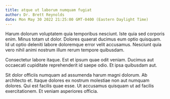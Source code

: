 ```yaml
---
title: atque ut laborum numquam fugiat
author: Dr. Brett Reynolds
date: Mon May 30 2022 21:25:00 GMT-0400 (Eastern Daylight Time)
---
```

Harum dolorum voluptatem quia temporibus nesciunt. Iste quia sed corporis enim. Minus totam ut dolor. Dolores quaerat ducimus eum optio quisquam. Id ut optio deleniti labore doloremque error velit accusamus. Nesciunt quia vero nihil animi nostrum illum rerum tempore quibusdam.

 Consectetur labore itaque. Est et ipsum quae odit veniam. Ducimus aut occaecati cupiditate reprehenderit id saepe odio. Et ipsa quibusdam aut.

 Sit dolor officiis numquam ad assumenda harum magni dolorum. Ab architecto et. Itaque dolores ex nostrum molestiae non aut numquam dolores. Qui est facilis quae esse. Ut accusamus quisquam ut ad facilis exercitationem. Et veniam asperiores officia.